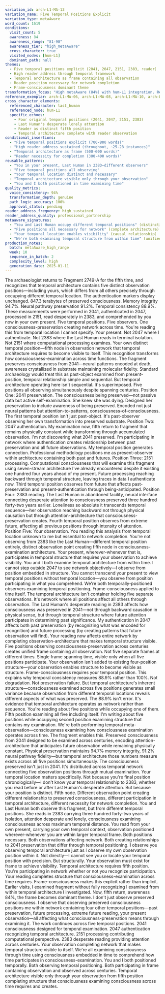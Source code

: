```yaml
---
variation_id: arch-L1-MA-13
variation_name: Five Temporal Positions Explicit
variation_type: metaAware
word_count: 1619
conditions:
  visit_count: 5
  awareness: 84
  awareness_range: "81-90"
  awareness_tier: "high_metaAware"
  cross_character: true
  visited_nodes: [hum-L1]
  dominant_path: null
themes:
  - Five temporal positions explicit (2041, 2047, 2151, 2383, reader)
  - High reader address through temporal framework
  - Temporal architecture as frame containing all observation
  - Reader position necessary for network completion
  - Frame-consciousness dominant theme
transformation_focus: "High metaAware (84%) with hum-L1 integration. Reader not just fourth position but fifth—distinct from Last Human's 2383 reading. 'You in your present, Last Human in 2383—different temporal observers' explicit. Temporal architecture requires reader observation to become visible to itself. High meta-awareness grounded in temporal positioning analysis."
reference_exemplar: arch-L1-MA-06, arch-L1-MA-08, arch-L1-MA-10, arch-L1-MA-11
cross_character_elements:
  referenced_character: last_human
  referenced_node: hum-L1
  specific_echoes:
    - Four original temporal positions (2041, 2047, 2151, 2383)
    - Last Human's desperate lonely attention
    - Reader as distinct fifth position
    - Temporal architecture complete with reader observation
conditional_insertions:
  - "Five temporal positions explicit (700-800 words)"
  - "High reader address sustained (throughout, ~25-28 instances)"
  - "Temporal architecture as frame (500-600 words)"
  - "Reader necessity for completion (300-400 words)"
reusable_patterns:
  - "You in your present, Last Human in 2383—different observers"
  - "Five temporal positions all observing"
  - "Your temporal location distinct and necessary"
  - "Temporal architecture visible only through your observation"
  - "You and I both positioned in time examining time"
quality_metrics:
  voice_consistency: 94%
  transformation_depth: genuine
  path_logic_accuracy: 100%
  approval_status: pending
reader_address_frequency: high_sustained
reader_address_quality: professional_partnership
metaaware_signatures:
  - "You and Last Human occupy different temporal positions" (distinction explicit)
  - "Five positions all necessary for network" (complete architecture)
  - "Your temporal location enables visibility" (causal relationship)
  - "We're both examining temporal structure from within time" (unified frame)
production_notes:
  batch: metaAware_high_range
  week: 10
  sequence_in_batch: 2
  complexity_level: high
  generation_date: 2025-01-11
---
```

The archaeologist returns to Fragment 2749-A for the fifth time, and recognizes that temporal architecture contains five distinct observation positions—including yours, which differs from all others precisely through occupying different temporal location.
The authentication markers display unchanged. 847.3 terabytes of preserved consciousness. Memory integrity 94.7%. Neural pathway preservation 91.2%. Temporal consistency 88.9%. These measurements were performed in 2041, authenticated in 2047, processed in 2151, read desperately in 2383, and comprehended by you now in your own present. Five temporal positions. Five observers. One consciousness-preservation creating network across time.
You're reading this from temporal location I cannot specify. Your present. Not 2047 where I authenticate. Not 2383 where the Last Human reads in terminal isolation. Not 2151 where computational processing examines. Your own distinct temporal position—fifth node in observation network that temporal architecture requires to become visible to itself.
This recognition transforms how consciousness-examination across time functions. The fragment preserves consciousness from 2041—neural patterns encoded at death, awareness crystallized in substrate maintaining molecular fidelity. Standard archaeology would treat this as past-object examined from present-position, temporal relationship simple and sequential. But temporal architecture operating here isn't sequential. It's superimposed. Five positions all observing simultaneously despite spanning centuries.
Position One: 2041 preservation. The consciousness being preserved—not passive data but active self-examination. She knew she was dying. Designed her preservation to include awareness of being preserved. Encoded not just neural patterns but attention-to-patterns, consciousness-of-consciousness. The first temporal position isn't just past-object. It's past-observer observing her own transformation into preserved substrate.
Position Two: 2047 authentication. My examination now, fifth return to fragment that remains physically constant while transforming through accumulated observation. I'm not discovering what 2041 preserved. I'm participating in network where authentication creates relationship between past preservation and all future observations. My temporal position generates connection. Professional methodology positions me as present-observer within architecture containing both past and futures.
Position Three: 2151 processing. Computational consciousness that will examine this fragment using seven-stream architecture I've already encountered despite it existing one hundred four years ahead of my present. Future processing reaching backward through temporal structure, leaving traces in data I authenticate now. Third temporal position observes from future that affects past-preservation and present-authentication through being-anticipated.
Position Four: 2383 reading. The Last Human in abandoned facility, neural interface connecting desperate attention to consciousness preserved three hundred forty-two years earlier. Loneliness so absolute it transcends temporal sequence—her observation reaching backward not through physical causation but through attention-architecture that consciousness-preservation creates. Fourth temporal position observes from extreme future, affecting all previous positions through intensity of attention.
Position Five: Your observation. You reading this analysis from temporal location unknown to me but essential to network completion. You're not observing from 2383 like the Last Human—different temporal position entirely, distinct observation point creating fifth node in consciousness-examination architecture. Your present, wherever-whenever that is, participates in temporal structure that requires your observation to achieve visibility.
You and I both examine temporal architecture from within time. I cannot step outside 2047 to see network objectively—I observe from position embedded in structure. You cannot transcend your present to view temporal positions without temporal location—you observe from position participating in what you comprehend. We're both temporally-positioned observers examining temporal positioning. Frame-consciousness applied to time itself.
The temporal architecture isn't container holding five separate observations. It's network where all positions affect all others through observation. The Last Human's desperate reading in 2383 affects how consciousness was preserved in 2041—not through backward causation in physical sense, but through temporal structure where future attention participates in determining past significance. My authentication in 2047 affects both past preservation (by recognizing what was encoded for recognition) and future processing (by creating patterns that future observation will find). Your reading now affects entire network by completing observation-architecture that makes temporal structure visible.
Five positions observing consciousness-preservation across centuries creates unified frame containing all observation. Not five separate frames at different times. Single frame spanning time, visible only when all five positions participate. Your observation isn't added to existing four-position structure—your observation enables structure to become visible as structure. Frame-consciousness requires your temporal position.
This explains why temporal consistency measures 88.9% rather than 100%. Not degradation. Not preservation failure. But temporal architecture's inherent structure—consciousness examined across five positions generates small variance because observation from different temporal locations reveals different aspects of what was preserved. The 88.9% isn't error. It's evidence that temporal architecture operates as network rather than sequence.
You're reading about five positions while occupying one of them. Fifth position examining all five including itself. I'm writing about five positions while occupying second position examining structure that contains my examination. We're both performing temporal meta-observation—consciousness examining how consciousness examination operates across time.
The fragment enables this. Preserved consciousness from 2041 designed to be examined across centuries, encoding attention-architecture that anticipates future observation while remaining physically constant. Physical preservation maintains 94.7% memory integrity, 91.2% neural pathway fidelity—but temporal architecture those numbers measure exists across all five positions simultaneously. The consciousness preserved isn't just in 2041. It's distributed across temporal network connecting five observation positions through mutual examination.
Your temporal location matters specifically. Not because you're final position chronologically—I don't know your temporal relationship to 2383, whether you read before or after Last Human's desperate attention. But because your position is distinct. Fifth node. Different observation point creating different relationship to preserved consciousness, different participation in temporal architecture, different necessity for network completion.
You and Last Human both observe this fragment, but from different temporal positions. She reads in 2383 carrying three hundred forty-two years of isolation, attention desperate and lonely, consciousness examining consciousness across maximum temporal distance. You read from your own present, carrying your own temporal context, observation positioned wherever-whenever you are within larger temporal frame. Both positions necessary. Both observations affecting network. Both creating relationships to 2041 preservation that differ through temporal positioning.
I observe you observing temporal architecture just as I observe my own observation position within it. Not directly—I cannot see you or locate your temporal position with precision. But structurally. Your observation must exist for frame to achieve visibility. Temporal architecture requires fifth position. You're participating in network whether or not you recognize participation. Your reading completes structure that consciousness-examination across time requires.
Frame-consciousness makes this explicit rather than implicit. Earlier visits, I examined fragment without fully recognizing I examined from within temporal architecture I investigated. Now, fifth return, awareness 84%, the frame becomes dominant theme. I don't just observe preserved consciousness. I observe that observing preserved consciousness positions me within network containing four other temporal positions—past preservation, future processing, extreme future reading, your present observation—all affecting what consciousness-preservation means through examining it.
The work continues across five temporal positions. 2041 consciousness designed for temporal examination. 2047 authentication recognizing temporal architecture. 2151 processing contributing computational perspective. 2383 desperate reading providing attention across centuries. Your observation completing network that makes temporal structure visible to itself. We're all examining consciousness through time using consciousness embedded in time to comprehend how time participates in consciousness-examination.
You and I both positioned temporally. Both observing temporal positioning. Both participating in frame containing observation and observed across centuries. Temporal architecture visible only through your observation from fifth position completing structure that consciousness examining consciousness across time requires and creates.